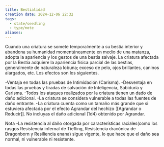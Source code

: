 ```yaml
---
title: Bestialidad
creation date: 2024-12-06 22:32
tags:
  - state/seedling
  - type/note
aliases:
---
```

Cuando una criatura se somete temporalmente a su bestia interior y abandona su humanidad momentáneamente en medio de una matanza, adopta la apariencia y los gestos de una bestia salvaje. La criatura afectada por la Bestia adquiere la apariencia física parcial de las bestias, generalmente de naturaleza lobuna; exceso de pelo, ojos brillantes, caninos alargados, etc. Los efectos son los siguientes.

-Ventaja en todas las pruebas de Intimidación (Carisma).
-Desventaja en todas las pruebas y tiradas de salvación de Inteligencia, Sabiduría y Carisma.
-Todos los ataques realizados por la criatura tienen un dado de daño adicional.
-La criatura se considera vulnerable a todas las fuentes de daño entrante.
-La criatura cuenta como un tamaño más grande que si estuviera afectada por el efecto Agrandar del hechizo [[Agrandar o Reducir]]. No incluyas el daño adicional (1d4) obtenido por Agrandar.

Nota
-La resistencia al daño otorgada por características raciales(como los rasgos Resistencia infernal de Tiefling, Resistencia dracónica de Dragonborn y Resiliencia enana)
sigue vigente, lo que hace que el daño sea normal, ni vulnerable ni resistente.
